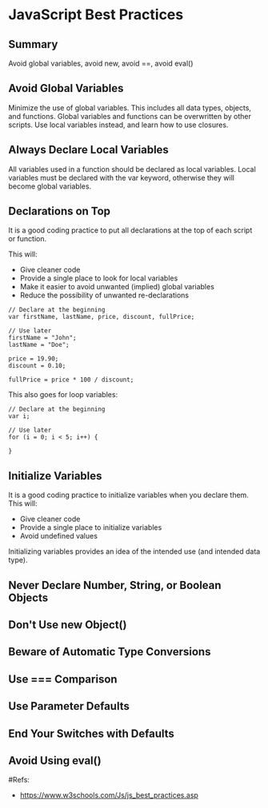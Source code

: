 # JavaScript Best Practices

## Summary
Avoid global variables,  avoid new,  avoid  ==,  avoid eval()

## Avoid Global Variables
Minimize the use of global variables.
This includes all data types, objects, and functions.
Global variables and functions can be overwritten by other scripts.
Use local variables instead, and learn how to use closures. 

## Always Declare Local Variables
All variables used in a function should be declared as local variables.
Local variables must be declared with the var keyword, otherwise they will become global variables.

## Declarations on Top
It is a good coding practice to put all declarations at the top of each script or function.

This will:
- Give cleaner code
- Provide a single place to look for local variables
- Make it easier to avoid unwanted (implied) global variables
- Reduce the possibility of unwanted re-declarations

```
// Declare at the beginning
var firstName, lastName, price, discount, fullPrice;

// Use later
firstName = "John";
lastName = "Doe";

price = 19.90;
discount = 0.10;

fullPrice = price * 100 / discount;
```

This also goes for loop variables:

```
// Declare at the beginning
var i;

// Use later
for (i = 0; i < 5; i++) { 

}
```

## Initialize Variables
It is a good coding practice to initialize variables when you declare them.
This will:
- Give cleaner code
- Provide a single place to initialize variables
- Avoid undefined values

Initializing variables provides an idea of the intended use (and intended data type).

## Never Declare Number, String, or Boolean Objects

## Don't Use new Object()

## Beware of Automatic Type Conversions

## Use === Comparison

## Use Parameter Defaults

## End Your Switches with Defaults

## Avoid Using eval()

#Refs:
- https://www.w3schools.com/Js/js_best_practices.asp
